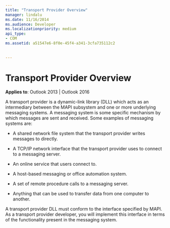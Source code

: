 ```yaml
---
title: "Transport Provider Overview"
manager: lindalu
ms.date: 11/16/2014
ms.audience: Developer
ms.localizationpriority: medium
api_type:
- COM
ms.assetid: a51547e6-8f0e-45f4-a341-3cfa735112c2
 
 
---
```


# Transport Provider Overview

  
  
**Applies to**: Outlook 2013 | Outlook 2016 
  
A transport provider is a dynamic-link library (DLL) which acts as an intermediary between the MAPI subsystem and one or more underlying messaging systems. A messaging system is some specific mechanism by which messages are sent and received. Some examples of messaging systems are:
  
- A shared network file system that the transport provider writes messages to directly.
    
- A TCP/IP network interface that the transport provider uses to connect to a messaging server.
    
- An online service that users connect to.
    
- A host-based messaging or office automation system.
    
- A set of remote procedure calls to a messaging server.
    
- Anything that can be used to transfer data from one computer to another.
    
A transport provider DLL must conform to the interface specified by MAPI. As a transport provider developer, you will implement this interface in terms of the functionality present in the messaging system.
  

